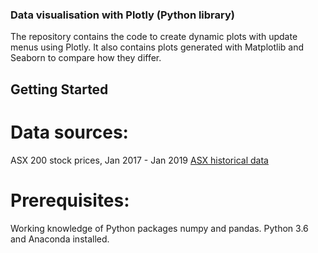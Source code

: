 ### Data visualisation with Plotly (Python library)

The repository contains the code to create dynamic plots with update menus using Plotly. It also contains plots generated with Matplotlib and Seaborn to compare how they differ.

## Getting Started

# Data sources:

ASX 200 stock prices, Jan 2017 - Jan 2019 [ASX historical data](https://www.asxhistoricaldata.com)

# Prerequisites:

Working knowledge of Python packages numpy and pandas.
Python 3.6 and Anaconda installed.
